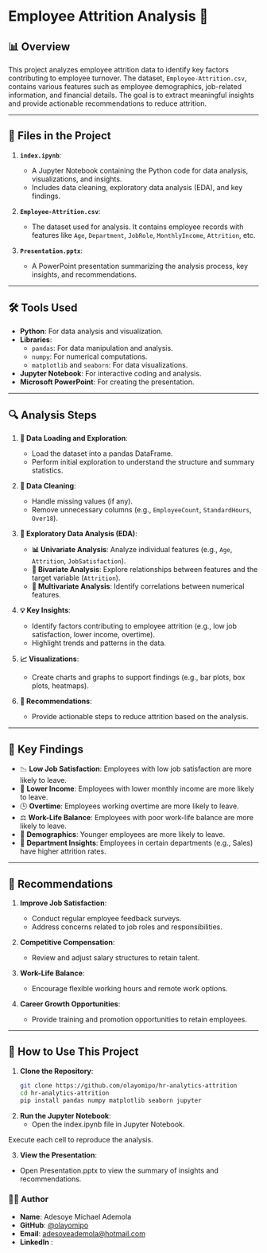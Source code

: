 # Employee Attrition Analysis 🚀


## 📊 Overview 
This project analyzes employee attrition data to identify key factors contributing to employee turnover. The dataset, `Employee-Attrition.csv`, contains various features such as employee demographics, job-related information, and financial details. The goal is to extract meaningful insights and provide actionable recommendations to reduce attrition.

---

## 📂 Files in the Project
1. **`index.ipynb`**: 
   - A Jupyter Notebook containing the Python code for data analysis, visualizations, and insights.
   - Includes data cleaning, exploratory data analysis (EDA), and key findings.

2. **`Employee-Attrition.csv`**:
   - The dataset used for analysis. It contains employee records with features like `Age`, `Department`, `JobRole`, `MonthlyIncome`, `Attrition`, etc.

3. **`Presentation.pptx`**:
   - A PowerPoint presentation summarizing the analysis process, key insights, and recommendations.

---

## 🛠 Tools Used
- **Python**: For data analysis and visualization.
- **Libraries**:
  - `pandas`: For data manipulation and analysis.
  - `numpy`: For numerical computations.
  - `matplotlib` and `seaborn`: For data visualizations.
- **Jupyter Notebook**: For interactive coding and analysis.
- **Microsoft PowerPoint**: For creating the presentation.

---
## **🔍 Analysis Steps**  

1. **📂 Data Loading and Exploration**:  
   - Load the dataset into a pandas DataFrame.  
   - Perform initial exploration to understand the structure and summary statistics.

2. **🧹 Data Cleaning**:  
   - Handle missing values (if any).  
   - Remove unnecessary columns (e.g., `EmployeeCount`, `StandardHours`, `Over18`).

3. **🔎 Exploratory Data Analysis (EDA)**:  
   - **📊 Univariate Analysis**: Analyze individual features (e.g., `Age`, `Attrition`, `JobSatisfaction`).  
   - **🔗 Bivariate Analysis**: Explore relationships between features and the target variable (`Attrition`).  
   - **🔢 Multivariate Analysis**: Identify correlations between numerical features.

4. **💡 Key Insights**:  
   - Identify factors contributing to employee attrition (e.g., low job satisfaction, lower income, overtime).  
   - Highlight trends and patterns in the data.

5. **📈 Visualizations**:  
   - Create charts and graphs to support findings (e.g., bar plots, box plots, heatmaps).

6. **📝 Recommendations**:  
   - Provide actionable steps to reduce attrition based on the analysis.

---

## **📝 Key Findings**  

- 📉 **Low Job Satisfaction**: Employees with low job satisfaction are more likely to leave.  
- 💸 **Lower Income**: Employees with lower monthly income are more likely to leave.  
- 🕒 **Overtime**: Employees working overtime are more likely to leave.  
- ⚖️ **Work-Life Balance**: Employees with poor work-life balance are more likely to leave.  
- 👶 **Demographics**: Younger employees are more likely to leave.  
- 🏢 **Department Insights**: Employees in certain departments (e.g., Sales) have higher attrition rates.
  

---

## 📢 Recommendations
1. **Improve Job Satisfaction**:
   - Conduct regular employee feedback surveys.
   - Address concerns related to job roles and responsibilities.

2. **Competitive Compensation**:
   - Review and adjust salary structures to retain talent.

3. **Work-Life Balance**:
   - Encourage flexible working hours and remote work options.

4. **Career Growth Opportunities**:
   - Provide training and promotion opportunities to retain employees.

---

## 📌 How to Use This Project
1. **Clone the Repository**:
   ```bash
   git clone https://github.com/olayomipo/hr-analytics-attrition
   cd hr-analytics-attrition
   pip install pandas numpy matplotlib seaborn jupyter
   ```
2. **Run the Jupyter Notebook**:
   - Open the index.ipynb file in Jupyter Notebook.

Execute each cell to reproduce the analysis.

3. **View the Presentation**:
  - Open Presentation.pptx to view the summary of insights and recommendations.



### **👨‍💻 Author**  

- **Name**: Adesoye Michael Ademola 
- **GitHub**: [@olayomipo](https://github.com/olayomipo)  
- **Email**: [adesoyeademola@hotmail.com](mailto:adesoyeademola@hotmail.com)
- **LinkedIn** : 
